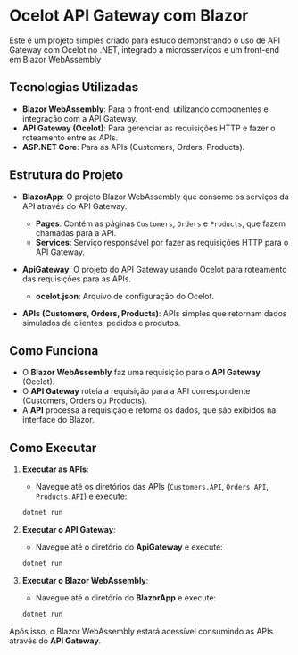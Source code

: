 # Ocelot API Gateway com Blazor

Este é um projeto simples criado para estudo demonstrando o uso de API Gateway com Ocelot no .NET, integrado a microsserviços e um front-end em Blazor WebAssembly


## **Tecnologias Utilizadas**

- **Blazor WebAssembly**: Para o front-end, utilizando componentes e integração com a API Gateway.
- **API Gateway (Ocelot)**: Para gerenciar as requisições HTTP e fazer o roteamento entre as APIs.
- **ASP.NET Core**: Para as APIs (Customers, Orders, Products).


## **Estrutura do Projeto**

- **BlazorApp**: O projeto Blazor WebAssembly que consome os serviços da API através do API Gateway.
  - **Pages**: Contém as páginas `Customers`, `Orders` e `Products`, que fazem chamadas para a API.
  - **Services**: Serviço responsável por fazer as requisições HTTP para o API Gateway.
  
- **ApiGateway**: O projeto do API Gateway usando Ocelot para roteamento das requisições para as APIs.
  - **ocelot.json**: Arquivo de configuração do Ocelot.
  
- **APIs (Customers, Orders, Products)**: APIs simples que retornam dados simulados de clientes, pedidos e produtos.


## **Como Funciona**

- O **Blazor WebAssembly** faz uma requisição para o **API Gateway** (Ocelot).
- O **API Gateway** roteia a requisição para a API correspondente (Customers, Orders ou Products).
- A **API** processa a requisição e retorna os dados, que são exibidos na interface do Blazor.


## **Como Executar**

1. **Executar as APIs**:
   - Navegue até os diretórios das APIs (`Customers.API`, `Orders.API`, `Products.API`) e execute:

   ```bash
   dotnet run
   ```

2. **Executar o API Gateway**:
   - Navegue até o diretório do **ApiGateway** e execute:

   ```bash
   dotnet run
   ```

3. **Executar o Blazor WebAssembly**:
   - Navegue até o diretório do **BlazorApp** e execute:

   ```bash
   dotnet run
   ```

Após isso, o Blazor WebAssembly estará acessível consumindo as APIs através do **API Gateway**.
